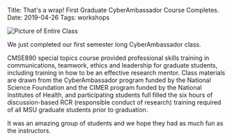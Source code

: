 Title: That's a wrap!  First Graduate CyberAmbassador Course Completes.
Date: 2019-04-26
Tags: workshops

![Picture of Entire Class](//colbrydi.github.io/cyberambassadors/images/CMSE890-S2019.jpg)

We just completed our first semester long CyberAmbassador class.  

CMSE890 special topics course provided professional skills training in communications, teamwork, ethics and leadership for graduate students, including training in how to be an effective research mentor.
Class materials are drawn from the CyberAmbassador program funded by the National Science
Foundation and the CIMER program funded by the National Institutes of Health, and participating students full filled the six hours of discussion-based RCR (responsible conduct of research) training required of all MSU
graduate students prior to graduation.

It was an amazing group of students and we hope they had as much fun as the instructors.  
